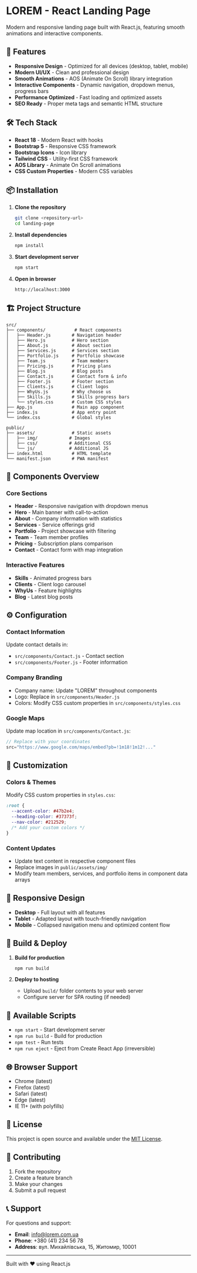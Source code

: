 # LOREM - React Landing Page

Modern and responsive landing page built with React.js, featuring smooth animations and interactive components.

## 🚀 Features

- **Responsive Design** - Optimized for all devices (desktop, tablet, mobile)
- **Modern UI/UX** - Clean and professional design
- **Smooth Animations** - AOS (Animate On Scroll) library integration
- **Interactive Components** - Dynamic navigation, dropdown menus, progress bars
- **Performance Optimized** - Fast loading and optimized assets
- **SEO Ready** - Proper meta tags and semantic HTML structure

## 🛠️ Tech Stack

- **React 18** - Modern React with hooks
- **Bootstrap 5** - Responsive CSS framework
- **Bootstrap Icons** - Icon library
- **Tailwind CSS** - Utility-first CSS framework
- **AOS Library** - Animate On Scroll animations
- **CSS Custom Properties** - Modern CSS variables

## 📦 Installation

1. **Clone the repository**
   ```bash
   git clone <repository-url>
   cd landing-page
   ```

2. **Install dependencies**
   ```bash
   npm install
   ```

3. **Start development server**
   ```bash
   npm start
   ```

4. **Open in browser**
   ```
   http://localhost:3000
   ```

## 🏗️ Project Structure

```
src/
├── components/           # React components
│   ├── Header.js        # Navigation header
│   ├── Hero.js          # Hero section
│   ├── About.js         # About section
│   ├── Services.js      # Services section
│   ├── Portfolio.js     # Portfolio showcase
│   ├── Team.js          # Team members
│   ├── Pricing.js       # Pricing plans
│   ├── Blog.js          # Blog posts
│   ├── Contact.js       # Contact form & info
│   ├── Footer.js        # Footer section
│   ├── Clients.js       # Client logos
│   ├── WhyUs.js         # Why choose us
│   ├── Skills.js        # Skills progress bars
│   └── styles.css       # Custom CSS styles
├── App.js               # Main app component
├── index.js             # App entry point
└── index.css            # Global styles

public/
├── assets/              # Static assets
│   ├── img/            # Images
│   ├── css/            # Additional CSS
│   └── js/             # Additional JS
├── index.html           # HTML template
└── manifest.json        # PWA manifest
```

## 🎨 Components Overview

### Core Sections
- **Header** - Responsive navigation with dropdown menus
- **Hero** - Main banner with call-to-action
- **About** - Company information with statistics
- **Services** - Service offerings grid
- **Portfolio** - Project showcase with filtering
- **Team** - Team member profiles
- **Pricing** - Subscription plans comparison
- **Contact** - Contact form with map integration

### Interactive Features
- **Skills** - Animated progress bars
- **Clients** - Client logo carousel
- **WhyUs** - Feature highlights
- **Blog** - Latest blog posts

## ⚙️ Configuration

### Contact Information
Update contact details in:
- `src/components/Contact.js` - Contact section
- `src/components/Footer.js` - Footer information

### Company Branding
- Company name: Update "LOREM" throughout components
- Logo: Replace in `src/components/Header.js`
- Colors: Modify CSS custom properties in `src/components/styles.css`

### Google Maps
Update map location in `src/components/Contact.js`:
```javascript
// Replace with your coordinates
src="https://www.google.com/maps/embed?pb=!1m18!1m12!..."
```

## 🎯 Customization

### Colors & Themes
Modify CSS custom properties in `styles.css`:
```css
:root {
  --accent-color: #47b2e4;
  --heading-color: #37373f;
  --nav-color: #212529;
  /* Add your custom colors */
}
```

### Content Updates
- Update text content in respective component files
- Replace images in `public/assets/img/`
- Modify team members, services, and portfolio items in component data arrays

## 📱 Responsive Design

- **Desktop** - Full layout with all features
- **Tablet** - Adapted layout with touch-friendly navigation
- **Mobile** - Collapsed navigation menu and optimized content flow

## 🚀 Build & Deploy

1. **Build for production**
   ```bash
   npm run build
   ```

2. **Deploy to hosting**
   - Upload `build/` folder contents to your web server
   - Configure server for SPA routing (if needed)

## 📄 Available Scripts

- `npm start` - Start development server
- `npm run build` - Build for production
- `npm test` - Run tests
- `npm run eject` - Eject from Create React App (irreversible)

## 🌐 Browser Support

- Chrome (latest)
- Firefox (latest)
- Safari (latest)
- Edge (latest)
- IE 11+ (with polyfills)

## 📝 License

This project is open source and available under the [MIT License](LICENSE).

## 🤝 Contributing

1. Fork the repository
2. Create a feature branch
3. Make your changes
4. Submit a pull request

## 📞 Support

For questions and support:
- **Email**: info@lorem.com.ua
- **Phone**: +380 (41) 234 56 78
- **Address**: вул. Михайлівська, 15, Житомир, 10001

---

Built with ❤️ using React.js